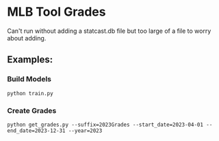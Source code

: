 # MLB Tool Grades

Can't run without adding a statcast.db file but too large of a file to worry about adding.

## Examples:

### Build Models
`python train.py`

### Create Grades
`python get_grades.py --suffix=2023Grades --start_date=2023-04-01 --end_date=2023-12-31 --year=2023`
